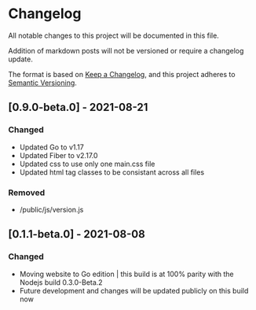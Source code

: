 # Changelog

All notable changes to this project will be documented in this file.

Addition of markdown posts will not be versioned or require a changelog update.

The format is based on [Keep a Changelog](https://keepachangelog.com/en/1.0.0/),
and this project adheres to [Semantic Versioning](https://semver.org/spec/v2.0.0.html).

## [0.9.0-beta.0] - 2021-08-21

### Changed

- Updated Go to v1.17
- Updated Fiber to v2.17.0
- Updated css to use only one main.css file
- Updated html tag classes to be consistant across all files

### Removed

- /public/js/version.js

## [0.1.1-beta.0] - 2021-08-08

### Changed

- Moving website to Go edition | this build is at 100% parity with the Nodejs build 0.3.0-Beta.2
- Future development and changes will be updated publicly on this build now